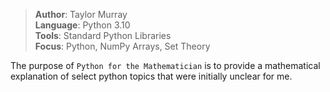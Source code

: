 > **Author**: Taylor Murray  
> **Language**: Python 3.10  
> **Tools**:  Standard Python Libraries  
> **Focus**: Python, NumPy Arrays, Set Theory

The purpose of `Python for the Mathematician` is to provide a mathematical explanation of select python
topics that were initially unclear for me. 
